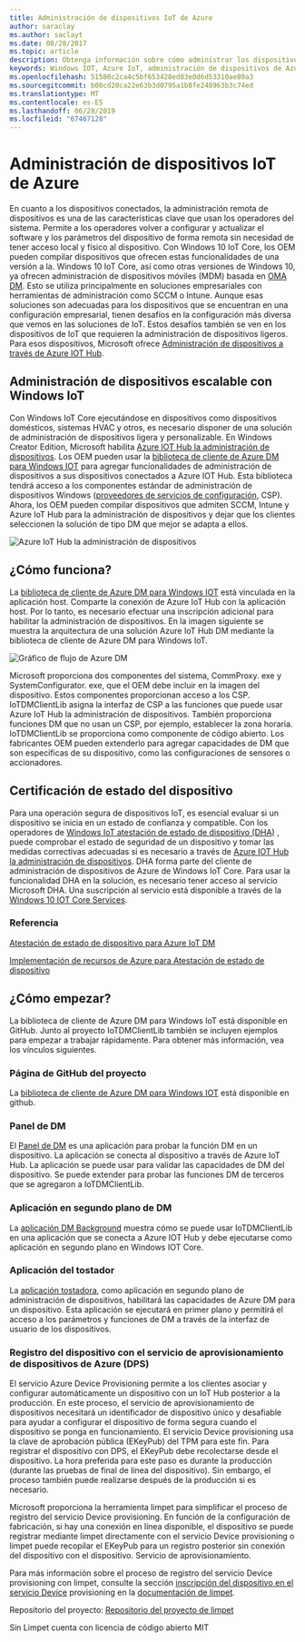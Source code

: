 ```yaml
---
title: Administración de dispositivos IoT de Azure
author: saraclay
ms.author: saclayt
ms.date: 08/28/2017
ms.topic: article
description: Obtenga información sobre cómo administrar los dispositivos mediante la administración de dispositivos IoT de Azure y Windows IoT.
keywords: Windows IOT, Azure IoT, administración de dispositivos de Azure, administración de dispositivos
ms.openlocfilehash: 51580c2ca4c5bf653428ed83e0d6d53310ae89a3
ms.sourcegitcommit: b00cd20ca22e63b3d0795a1b8fe248963b3c74ed
ms.translationtype: MT
ms.contentlocale: es-ES
ms.lasthandoff: 06/28/2019
ms.locfileid: "67467128"
---
```

# <a name="azure-iot-device-management"></a>Administración de dispositivos IoT de Azure   

En cuanto a los dispositivos conectados, la administración remota de dispositivos es una de las características clave que usan los operadores del sistema. Permite a los operadores volver a configurar y actualizar el software y los parámetros del dispositivo de forma remota sin necesidad de tener acceso local y físico al dispositivo. Con Windows 10 IoT Core, los OEM pueden compilar dispositivos que ofrecen estas funcionalidades de una versión a la. Windows 10 IoT Core, así como otras versiones de Windows 10, ya ofrecen administración de dispositivos móviles (MDM) basada en [OMA DM](https://en.wikipedia.org/wiki/OMA_Device_Management). Esto se utiliza principalmente en soluciones empresariales con herramientas de administración como SCCM o Intune. Aunque esas soluciones son adecuadas para los dispositivos que se encuentran en una configuración empresarial, tienen desafíos en la configuración más diversa que vemos en las soluciones de IoT. Estos desafíos también se ven en los dispositivos de IoT que requieren la administración de dispositivos ligeros. Para esos dispositivos, Microsoft ofrece [Administración de dispositivos a través de Azure IOT Hub](https://docs.microsoft.com/azure/iot-hub/iot-hub-device-management-overview).    

## <a name="scalable-device-management-with-windows-iot"></a>Administración de dispositivos escalable con Windows IoT  

Con Windows IoT Core ejecutándose en dispositivos como dispositivos domésticos, sistemas HVAC y otros, es necesario disponer de una solución de administración de dispositivos ligera y personalizable. En Windows Creator Edition, Microsoft habilita [Azure IOT Hub la administración de dispositivos](https://docs.microsoft.com/azure/iot-hub/iot-hub-device-management-overview). Los OEM pueden usar la [biblioteca de cliente de Azure DM para Windows IOT](https://aka.ms/iot-core-azure-dm-client) para agregar funcionalidades de administración de dispositivos a sus dispositivos conectados a Azure IOT Hub. Esta biblioteca tendrá acceso a los componentes estándar de administración de dispositivos Windows ([proveedores de servicios de configuración](https://msdn.microsoft.com/windows/hardware/commercialize/customize/mdm/configuration-service-provider-reference), CSP).  Ahora, los OEM pueden compilar dispositivos que admiten SCCM, Intune y Azure IoT Hub para la administración de dispositivos y dejar que los clientes seleccionen la solución de tipo DM que mejor se adapta a ellos.   

![Azure IoT Hub la administración de dispositivos](../media/AzureIoTDM/azureDM.png) 

## <a name="how-does-it-work"></a>¿Cómo funciona?    

La [biblioteca de cliente de Azure DM para Windows IOT](https://aka.ms/iot-core-azure-dm-client) está vinculada en la aplicación host. Comparte la conexión de Azure IoT Hub con la aplicación host. Por lo tanto, es necesario efectuar una inscripción adicional para habilitar la administración de dispositivos. En la imagen siguiente se muestra la arquitectura de una solución Azure IoT Hub DM mediante la biblioteca de cliente de Azure DM para Windows IoT.     

![Gráfico de flujo de Azure DM](../media/AzureIoTDM/AzureDM-Architecture.png)    

Microsoft proporciona dos componentes del sistema, CommProxy. exe y SystemConfigurator. exe, que el OEM debe incluir en la imagen del dispositivo. Estos componentes proporcionan acceso a los CSP. IoTDMClientLib asigna la interfaz de CSP a las funciones que puede usar Azure IoT Hub la administración de dispositivos. También proporciona funciones DM que no usan un CSP, por ejemplo, establecer la zona horaria. IoTDMClientLib se proporciona como componente de código abierto. Los fabricantes OEM pueden extenderlo para agregar capacidades de DM que son específicas de su dispositivo, como las configuraciones de sensores o accionadores.  

## <a name="device-health-attestation"></a>Certificación de estado del dispositivo    
Para una operación segura de dispositivos IoT, es esencial evaluar si un dispositivo se inicia en un estado de confianza y compatible. Con los operadores de [Windows IoT atestación de estado de dispositivo (DHA)](https://github.com/ms-iot/iot-core-azure-dm-client/blob/master/docs/device-health-attestation.md) , puede comprobar el estado de seguridad de un dispositivo y tomar las medidas correctivas adecuadas si es necesario a través de [Azure IOT Hub la administración de dispositivos](https://github.com/ms-iot/iot-core-azure-dm-client/blob/master/README.md). DHA forma parte del cliente de administración de dispositivos de Azure de Windows IoT Core. Para usar la funcionalidad DHA en la solución, es necesario tener acceso al servicio Microsoft DHA. Una suscripción al servicio está disponible a través de la [Windows 10 IOT Core Services](https://docs.microsoft.com/windows-hardware/manufacture/iot/iotcoreservicesoverview). 

### <a name="reference"></a>Referencia   
[Atestación de estado de dispositivo para Azure IoT DM](https://github.com/ms-iot/iot-core-azure-dm-client/blob/master/docs/device-health-attestation.md)  

[Implementación de recursos de Azure para Atestación de estado de dispositivo](https://github.com/ms-iot/iot-core-azure-dm-client/blob/master/docs/dha-deploy.md#deploy-azure-resources-for-device-health-attestation)  


## <a name="how-to-get-started"></a>¿Cómo empezar?  

La biblioteca de cliente de Azure DM para Windows IoT está disponible en GitHub. Junto al proyecto IoTDMClientLib también se incluyen ejemplos para empezar a trabajar rápidamente. Para obtener más información, vea los vínculos siguientes.    

### <a name="project-github-page"></a>Página de GitHub del proyecto 

La [biblioteca de cliente de Azure DM para Windows IOT](https://aka.ms/iot-core-azure-dm-client) está disponible en github.  

### <a name="dm-dashboard"></a>Panel de DM    

El [Panel de DM](https://aka.ms/iot-core-azure-dm-client-dashboard) es una aplicación para probar la función DM en un dispositivo. La aplicación se conecta al dispositivo a través de Azure IoT Hub. La aplicación se puede usar para validar las capacidades de DM del dispositivo. Se puede extender para probar las funciones DM de terceros que se agregaron a IoTDMClientLib.    

### <a name="dm-background-application"></a>Aplicación en segundo plano de DM   

La [aplicación DM Background](https://aka.ms/iot-core-azure-dm-client-backgroundapp) muestra cómo se puede usar IoTDMClientLib en una aplicación que se conecta a Azure IOT Hub y debe ejecutarse como aplicación en segundo plano en Windows IOT Core.    

### <a name="toaster-application"></a>Aplicación del tostador 

La [aplicación tostadora](https://aka.ms/iot-core-azure-dm-client-toasterapp), como aplicación en segundo plano de administración de dispositivos, habilitará las capacidades de Azure DM para un dispositivo. Esta aplicación se ejecutará en primer plano y permitirá el acceso a los parámetros y funciones de DM a través de la interfaz de usuario de los dispositivos.   

### <a name="registering-your-device-with-the-azure-device-provision-service-dps"></a>Registro del dispositivo con el servicio de aprovisionamiento de dispositivos de Azure (DPS)   

El servicio Azure Device Provisioning permite a los clientes asociar y configurar automáticamente un dispositivo con un IoT Hub posterior a la producción. En este proceso, el servicio de aprovisionamiento de dispositivos necesitará un identificador de dispositivo único y desafiable para ayudar a configurar el dispositivo de forma segura cuando el dispositivo se ponga en funcionamiento. El servicio Device provisioning usa la clave de aprobación pública (EKeyPub) del TPM para este fin. Para registrar el dispositivo con DPS, el EKeyPub debe recolectarse desde el dispositivo. La hora preferida para este paso es durante la producción (durante las pruebas de final de línea del dispositivo). Sin embargo, el proceso también puede realizarse después de la producción si es necesario.   

Microsoft proporciona la herramienta limpet para simplificar el proceso de registro del servicio Device provisioning. En función de la configuración de fabricación, si hay una conexión en línea disponible, el dispositivo se puede registrar mediante limpet directamente con el servicio Device provisioning o limpet puede recopilar el EKeyPub para un registro posterior sin conexión del dispositivo con el dispositivo. Servicio de aprovisionamiento.  

Para más información sobre el proceso de registro del servicio Device provisioning con limpet, consulte la sección [inscripción del dispositivo en el servicio Device](https://github.com/ms-iot/azure-dm-client/blob/master/docs/limpet.md#setup-azure-cloud-resources) provisioning en la [documentación de limpet](https://github.com/ms-iot/azure-dm-client/blob/master/docs/limpet.md).    

Repositorio del proyecto: [Repositorio del proyecto de limpet](https://github.com/ms-iot/azure-dm-client/)     


Sin Limpet cuenta con licencia de código abierto MIT   


